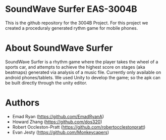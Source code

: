 # SoundWave Surfer EAS-3004B
This is the github repository for the 3004B Project. For this project we created a proceduraly generated rythm game for mobile phones.

# About SoundWave Surfer
SoundWave Surfer is a rhythm game where the player takes the wheel of a sports car, and attempts to achieve the highest score on stages (aka beatmaps) generated via analysis of a music file. Currently only available on android phones/tablets. We used Unity to develop the game; so the apk can be built directly through the unity editor.

# Authors
* Emad Ryan (https://github.com/EmadRyanA)
* Howard Zhang (https://github.com/dos320)
* Robert Occleston-Pratt (https://github.com/robertocclestonpratt)
* Evan Jesty (https://github.com/Monkeycapers)
